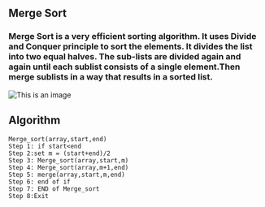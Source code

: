 ## Merge Sort
### Merge Sort is a very efficient sorting algorithm. It uses Divide and Conquer principle to sort the elements. It divides the list into two equal halves. The sub-lists are divided again and again until each sublist consists of a single element.Then merge sublists in a way that results in a sorted list.
![This is an image](https://media.geeksforgeeks.org/wp-content/cdn-uploads/Merge-Sort-Tutorial.png)     

## Algorithm
```
Merge_sort(array,start,end)
Step 1: if start<end
Step 2:set m = (start+end)/2
Step 3: Merge_sort(array,start,m)
Step 4: Merge_sort(array,m+1,end)
Step 5: merge(array,start,m,end)
Step 6: end of if
Step 7: END of Merge_sort
Step 8:Exit
```
